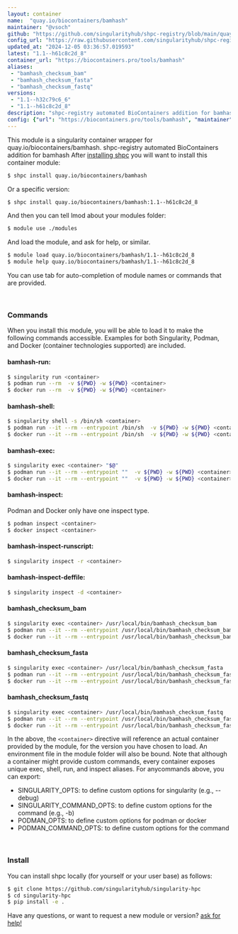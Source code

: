 ```yaml
---
layout: container
name:  "quay.io/biocontainers/bamhash"
maintainer: "@vsoch"
github: "https://github.com/singularityhub/shpc-registry/blob/main/quay.io/biocontainers/bamhash/container.yaml"
config_url: "https://raw.githubusercontent.com/singularityhub/shpc-registry/main/quay.io/biocontainers/bamhash/container.yaml"
updated_at: "2024-12-05 03:36:57.019593"
latest: "1.1--h61c8c2d_8"
container_url: "https://biocontainers.pro/tools/bamhash"
aliases:
 - "bamhash_checksum_bam"
 - "bamhash_checksum_fasta"
 - "bamhash_checksum_fastq"
versions:
 - "1.1--h32c79c6_6"
 - "1.1--h61c8c2d_8"
description: "shpc-registry automated BioContainers addition for bamhash"
config: {"url": "https://biocontainers.pro/tools/bamhash", "maintainer": "@vsoch", "description": "shpc-registry automated BioContainers addition for bamhash", "latest": {"1.1--h61c8c2d_8": "sha256:e7345e46be2400fc59a2b61e22595d16545c17a77d12840ccdf18f738cce0c55"}, "tags": {"1.1--h32c79c6_6": "sha256:d0b26d96a0026731feaa4351ebd5e4791f0aebe5836141d8702307f895627ae9", "1.1--h61c8c2d_8": "sha256:e7345e46be2400fc59a2b61e22595d16545c17a77d12840ccdf18f738cce0c55"}, "docker": "quay.io/biocontainers/bamhash", "aliases": {"bamhash_checksum_bam": "/usr/local/bin/bamhash_checksum_bam", "bamhash_checksum_fasta": "/usr/local/bin/bamhash_checksum_fasta", "bamhash_checksum_fastq": "/usr/local/bin/bamhash_checksum_fastq"}}
---
```


This module is a singularity container wrapper for quay.io/biocontainers/bamhash.
shpc-registry automated BioContainers addition for bamhash
After [installing shpc](#install) you will want to install this container module:


```bash
$ shpc install quay.io/biocontainers/bamhash
```

Or a specific version:

```bash
$ shpc install quay.io/biocontainers/bamhash:1.1--h61c8c2d_8
```

And then you can tell lmod about your modules folder:

```bash
$ module use ./modules
```

And load the module, and ask for help, or similar.

```bash
$ module load quay.io/biocontainers/bamhash/1.1--h61c8c2d_8
$ module help quay.io/biocontainers/bamhash/1.1--h61c8c2d_8
```

You can use tab for auto-completion of module names or commands that are provided.

<br>

### Commands

When you install this module, you will be able to load it to make the following commands accessible.
Examples for both Singularity, Podman, and Docker (container technologies supported) are included.

#### bamhash-run:

```bash
$ singularity run <container>
$ podman run --rm  -v ${PWD} -w ${PWD} <container>
$ docker run --rm  -v ${PWD} -w ${PWD} <container>
```

#### bamhash-shell:

```bash
$ singularity shell -s /bin/sh <container>
$ podman run --it --rm --entrypoint /bin/sh  -v ${PWD} -w ${PWD} <container>
$ docker run --it --rm --entrypoint /bin/sh  -v ${PWD} -w ${PWD} <container>
```

#### bamhash-exec:

```bash
$ singularity exec <container> "$@"
$ podman run --it --rm --entrypoint ""  -v ${PWD} -w ${PWD} <container> "$@"
$ docker run --it --rm --entrypoint ""  -v ${PWD} -w ${PWD} <container> "$@"
```

#### bamhash-inspect:

Podman and Docker only have one inspect type.

```bash
$ podman inspect <container>
$ docker inspect <container>
```

#### bamhash-inspect-runscript:

```bash
$ singularity inspect -r <container>
```

#### bamhash-inspect-deffile:

```bash
$ singularity inspect -d <container>
```


#### bamhash_checksum_bam

```bash
$ singularity exec <container> /usr/local/bin/bamhash_checksum_bam
$ podman run --it --rm --entrypoint /usr/local/bin/bamhash_checksum_bam   -v ${PWD} -w ${PWD} <container> -c " $@"
$ docker run --it --rm --entrypoint /usr/local/bin/bamhash_checksum_bam   -v ${PWD} -w ${PWD} <container> -c " $@"
```


#### bamhash_checksum_fasta

```bash
$ singularity exec <container> /usr/local/bin/bamhash_checksum_fasta
$ podman run --it --rm --entrypoint /usr/local/bin/bamhash_checksum_fasta   -v ${PWD} -w ${PWD} <container> -c " $@"
$ docker run --it --rm --entrypoint /usr/local/bin/bamhash_checksum_fasta   -v ${PWD} -w ${PWD} <container> -c " $@"
```


#### bamhash_checksum_fastq

```bash
$ singularity exec <container> /usr/local/bin/bamhash_checksum_fastq
$ podman run --it --rm --entrypoint /usr/local/bin/bamhash_checksum_fastq   -v ${PWD} -w ${PWD} <container> -c " $@"
$ docker run --it --rm --entrypoint /usr/local/bin/bamhash_checksum_fastq   -v ${PWD} -w ${PWD} <container> -c " $@"
```



In the above, the `<container>` directive will reference an actual container provided
by the module, for the version you have chosen to load. An environment file in the
module folder will also be bound. Note that although a container
might provide custom commands, every container exposes unique exec, shell, run, and
inspect aliases. For anycommands above, you can export:

 - SINGULARITY_OPTS: to define custom options for singularity (e.g., --debug)
 - SINGULARITY_COMMAND_OPTS: to define custom options for the command (e.g., -b)
 - PODMAN_OPTS: to define custom options for podman or docker
 - PODMAN_COMMAND_OPTS: to define custom options for the command

<br>

### Install

You can install shpc locally (for yourself or your user base) as follows:

```bash
$ git clone https://github.com/singularityhub/singularity-hpc
$ cd singularity-hpc
$ pip install -e .
```

Have any questions, or want to request a new module or version? [ask for help!](https://github.com/singularityhub/singularity-hpc/issues)